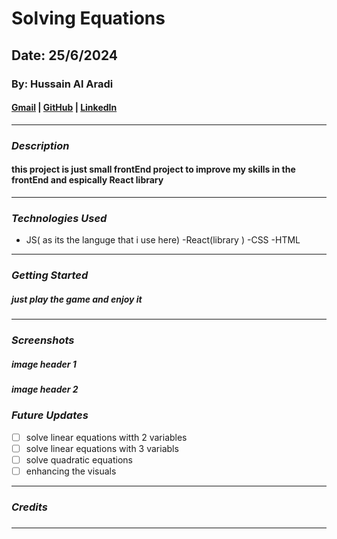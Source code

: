 # Solving Equations

## Date: 25/6/2024

### By: Hussain Al Aradi

#### [Gmail](hussainAlAradi.ha@gmail.com) | [GitHub](https://github.com/HussainALAradi5) | [LinkedIn](https://www.linkedin.com/in/hussainalaradi/)

---

### **_Description_**

#### this project is just small frontEnd project to improve my skills in the frontEnd and espically React library 

---

### **_Technologies Used_**

- JS( as its the languge that i use here)
-React(library )
-CSS
-HTML

---

### **_Getting Started_**

##### just play the game and enjoy it

---

### **_Screenshots_**

##### image header 1


##### image header 2




### **_Future Updates_**

- [ ] solve linear equations witth 2 variables
- [ ] solve linear equations with 3 variabls
- [ ] solve quadratic equations
- [ ] enhancing the visuals
---

### **_Credits_**


##### 



---
